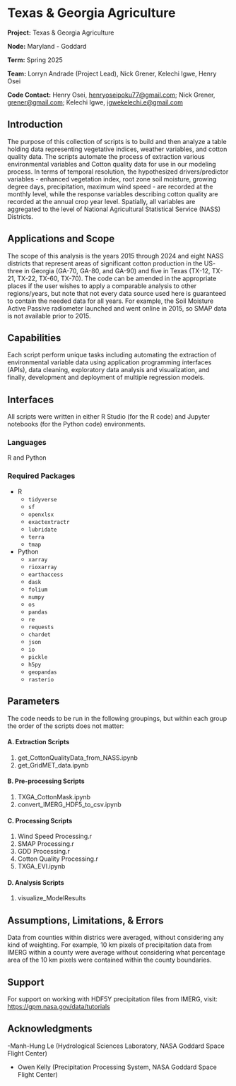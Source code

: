 # Texas & Georgia Agriculture
**Project:** Texas & Georgia Agriculture    

**Node:** Maryland - Goddard 

**Term:** Spring 2025

**Team:** Lorryn Andrade (Project Lead), Nick Grener, Kelechi Igwe, Henry Osei  

**Code Contact:** Henry Osei, henryoseipoku77@gmail.com; Nick Grener, grener@gmail.com; Kelechi Igwe, igwekelechi.e@gmail.com

## Introduction  
The purpose of this collection of scripts is to build and then analyze a table holding data representing vegetative indices, weather variables, and cotton quality data. The scripts automate the process of extraction various environmental variables and Cotton quality data for use in our modeling process. In terms of temporal resolution, the hypothesized drivers/predictor variables - enhanced vegetation index, root zone soil moisture, growing degree days, precipitation, maximum wind speed - are recorded at the monthly level, while the response variables describing cotton quality are recorded at the annual crop year level. Spatially, all variables are aggregated to the level of National Agricultural Statistical Service (NASS) Districts.

## Applications and Scope   
The scope of this analysis is the years 2015 through 2024 and eight NASS districts that represent areas of significant cotton production in the US- three in Georgia (GA-70, GA-80, and GA-90) and five in Texas (TX-12, TX-21, TX-22, TX-60, TX-70). The code can be amended in the appropriate places if the user wishes to apply a comparable analysis to other regions/years, but note that not every data source used here is guaranteed to contain the needed data for all years. For example, the Soil Moisture Active Passive radiometer launched and went online in 2015, so SMAP data is not available prior to 2015. 

## Capabilities 
Each script perform unique tasks including automating the extraction of environmental variable data using application programming interfaces (APIs), data cleaning, exploratory data analysis and visualization, and finally, development and deployment of multiple regression models. 


## Interfaces 
All scripts were written in either R Studio (for the R code) and Jupyter notebooks (for the Python code) environments. 

### Languages
R and Python

### Required Packages
- R
    - `tidyverse`
    - `sf`
    - `openxlsx`
    - `exactextractr`
    - `lubridate`
    - `terra`
    - `tmap`
- Python
    - `xarray`
    - `rioxarray`
    - `earthaccess`
    - `dask`
    - `folium`
    - `numpy`
    - `os`
    - `pandas`
    - `re`
    - `requests`
    - `chardet`
    - `json`
    - `io`
    - `pickle`
    - `h5py`
    - `geopandas`
    - `rasterio`

## Parameters
The code needs to be run in the following groupings, but within each group the order of the scripts does not matter:

#### A. Extraction Scripts
1. get_CottonQualityData_from_NASS.ipynb 
2. get_GridMET_data.ipynb

#### B. Pre-processing Scripts
1. TXGA_CottonMask.ipynb
2. convert_IMERG_HDF5_to_csv.ipynb

#### C. Processing Scripts
1. Wind Speed Processing.r  
2. SMAP Processing.r
3. GDD Processing.r
4. Cotton Quality Processing.r
5. TXGA_EVI.ipynb

#### D. Analysis Scripts
1. visualize_ModelResults  


## Assumptions, Limitations, & Errors 
Data from counties within districs were averaged, without considering any kind of weighting. For example, 10 km pixels of precipitation data from IMERG within a county were average without considering what percentage area of the 10 km pixels were contained within the county boundaries.    

## Support
For support on working with HDF5Y precipitation files from IMERG, visit: https://gpm.nasa.gov/data/tutorials 

## Acknowledgments
-Manh-Hung Le (Hydrological Sciences Laboratory, NASA Goddard Space Flight Center) 
- Owen Kelly (Precipitation Processing System, NASA Goddard Space Flight Center)
